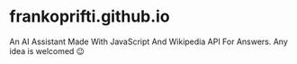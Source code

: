 # frankoprifti.github.io
An AI Assistant Made With JavaScript And Wikipedia API For Answers.
Any idea is welcomed 😉
